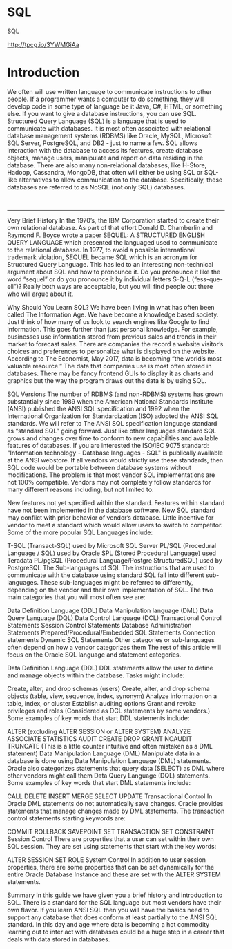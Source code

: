 # SQL
SQL

http://tpcg.io/3YWMGiAa

<h1>Introduction</h1>

We often will use written language to communicate instructions to other people. If a programmer wants a computer to do something, they will develop code in some type of language be it Java, C#, HTML, or something else. If you want to give a database instructions, you can use SQL. Structured Query Language (SQL) is a language that is used to communicate with databases. It is most often associated with relational database management systems (RDBMS) like Oracle, MySQL, Microsoft SQL Server, PostgreSQL, and DB2 - just to name a few. SQL allows interaction with the database to access its features, create database objects, manage users, manipulate and report on data residing in the database. There are also many non-relational databases, like H-Store, Hadoop, Cassandra, MongoDB, that often will either be using SQL or SQL-like alternatives to allow communication to the database. Specifically, these databases are referred to as NoSQL (not only SQL) databases.

<br>
<hr>
Very Brief History
In the 1970’s, the IBM Corporation started to create their own relational database. As part of that effort Donald D. Chamberlin and Raymond F. Boyce wrote a paper SEQUEL: A STRUCTURED ENGLISH QUERY LANGUAGE which presented the languaged used to communicate to the relational database. In 1977, to avoid a possible international trademark violation, SEQUEL became SQL which is an acronym for Structured Query Language. This has led to an interesting non-technical argument about SQL and how to pronounce it. Do you pronounce it like the word “sequel” or do you pronounce it by individual letters S-Q-L (“ess-que-ell”)? Really both ways are acceptable, but you will find people out there who will argue about it.

Why Should You Learn SQL?
We have been living in what has often been called The Information Age. We have become a knowledge based society. Just think of how many of us look to search engines like Google to find information. This goes further than just personal knowledge. For example, businesses use information stored from previous sales and trends in their market to forecast sales. There are companies the record a website visitor’s choices and preferences to personalize what is displayed on the website. According to The Economist, May 2017, data is becoming “the world’s most valuable resource.” The data that companies use is most often stored in databases. There may be fancy frontend GUIs to display it as charts and graphics but the way the program draws out the data is by using SQL.

SQL Versions
The number of RDBMS (and non-RDBMS) systems has grown substantially since 1989 when the American National Standards Institute (ANSI) published the ANSI SQL specification and 1992 when the International Organization for Standardization (ISO) adopted the ANSI SQL standards. We will refer to The ANSI SQL specification language standard as “standard SQL” going forward. Just like other languages standard SQL grows and changes over time to conform to new capabilities and available features of databases. If you are interested the ISO/IEC 9075 standard: "Information technology - Database languages - SQL" is publically available at the ANSI webstore. If all vendors would strictly use these standards, then SQL code would be portable between database systems without modifications. The problem is that most vendor SQL implementations are not 100% compatible. Vendors may not completely follow standards for many different reasons including, but not limited to:

New features not yet specified within the standard.
Features within standard have not been implemented in the database software.
New SQL standard may conflict with prior behavior of vendor’s database.
Little incentive for vendor to meet a standard which would allow users to switch to competitor.
Some of the more popular SQL Languages include:

T-SQL (Transact-SQL) used by Microsoft SQL Server
PL/SQL (Procedural Language / SQL) used by Oracle
SPL (Stored Procedural Language) used Teradata
PL/pgSQL (Procedural Language/Postgre StructuredSQL) used by PostgreSQL
The Sub-languages of SQL
The instructions that are used to communicate with the database using standard SQL fall into different sub-languages. These sub-languages might be referred to differently, depending on the vendor and their own implementation of SQL. The two main categories that you will most often see are:

Data Definition Language (DDL)
Data Manipulation language (DML)
Data Query Language (DQL)
Data Control Language (DCL)
Transactional Control Statements
Session Control Statements
Database Administration Statements
Prepared/Procedural/Embedded SQL Statements
Connection statements
Dynamic SQL Statements
Other categories or sub-languages often depend on how a vendor categorizes them
The rest of this article will focus on the Oracle SQL language and statement categories.

Data Definition Language (DDL)
DDL statements allow the user to define and manage objects within the database. Tasks might include:

Create, alter, and drop schemas (users)
Create, alter, and drop schema objects (table, view, sequence, index, synonym)
Analyze information on a table, index, or cluster
Establish auditing options
Grant and revoke privileges and roles (Considered as DCL statements by some vendors.)
Some examples of key words that start DDL statements include:

ALTER (excluding ALTER SESSION or ALTER SYSTEM)
ANALYZE
ASSOCIATE STATISTICS
AUDIT
CREATE
DROP
GRANT
NOAUDIT
TRUNCATE (This is a little counter intuitive and often mistaken as a DML statement)
Data Manipulation Language (DML)
Manipulate data in a database is done using Data Manipulation Language (DML) statements. Oracle also categorizes statements that query data (SELECT) as DML where other vendors might call them Data Query Language (DQL) statements. Some examples of key words that start DML statements include:

CALL
DELETE
INSERT
MERGE
SELECT
UPDATE
Transactional Control
In Oracle DML statements do not automatically save changes. Oracle provides statements that manage changes made by DML statements. The transaction control statements starting keywords are:

COMMIT
ROLLBACK
SAVEPOINT
SET TRANSACTION
SET CONSTRAINT
Session Control
There are properties that a user can set within their own SQL session. They are set using statements that start with the key words:

ALTER SESSION
SET ROLE
System Control
In addition to user session properties, there are some properties that can be set dynamically for the entire Oracle Database Instance and these are set with the ALTER SYSTEM statements.

Summary
In this guide we have given you a brief history and introduction to SQL. There is a standard for the SQL language but most vendors have their own flavor. If you learn ANSI SQL then you will have the basics need to support any database that does conform at least partially to the ANSI SQL standard. In this day and age where data is becoming a hot commodity learning out to inter act with databases could be a huge step in a career that deals with data stored in databases.


